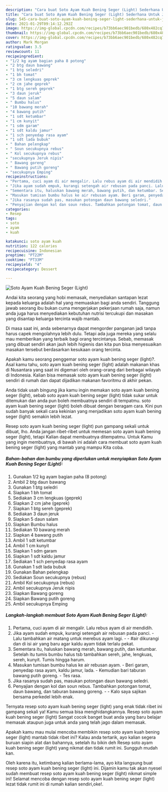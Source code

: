 ```yaml
---
description: "Cara buat Soto Ayam Kuah Bening Seger (Light) Sederhana Untuk Jualan"
title: "Cara buat Soto Ayam Kuah Bening Seger (Light) Sederhana Untuk Jualan"
slug: 545-cara-buat-soto-ayam-kuah-bening-seger-light-sederhana-untuk-jualan
date: 2021-01-29T09:14:12.292Z
image: https://img-global.cpcdn.com/recipes/b73bb6aec901bedb/680x482cq70/soto-ayam-kuah-bening-seger-light-foto-resep-utama.jpg
thumbnail: https://img-global.cpcdn.com/recipes/b73bb6aec901bedb/680x482cq70/soto-ayam-kuah-bening-seger-light-foto-resep-utama.jpg
cover: https://img-global.cpcdn.com/recipes/b73bb6aec901bedb/680x482cq70/soto-ayam-kuah-bening-seger-light-foto-resep-utama.jpg
author: Mark Morgan
ratingvalue: 3.5
reviewcount: 11
recipeingredient:
- "1/2 kg ayam bagian paha 8 potong"
- "2 btg daun bawang"
- "1 btg seledri"
- "1 bh tomat"
- "3 cm lengkuas geprek"
- "2 cm jahe geprek"
- "1 btg sereh geprek"
- "3 daun jeruk"
- "5 daun salam"
- " Bumbu halus"
- "10 bawang merah"
- "4 bawang putih"
- "1 sdt ketumbar"
- "1 cm kunyit"
- "1 sdm garam"
- "1 sdt kaldu jamur"
- "1 sch penyedap rasa ayam"
- "1 sdt lada bubuk"
- " Bahan pelengkap"
- " Soun secukupnya rebus"
- " Kol secukupnya rebus"
- "secukupnya Jeruk nipis"
- " Bawang goreng"
- " Bawang putih goreng"
- "secukupnya Emping"
recipeinstructions:
- "Pertama, cuci ayam di air mengalir. Lalu rebus ayam di air mendidih."
- "Jika ayam sudah empuk, kurangi setengah air rebusan pada panci. Lalu tambahkan air matang untuk merebus ayam lagi.  #air dikurangi dan di isi air yang baru agar kaldu ayam tidak terlalu pekat."
- "Sementara itu, haluskan bawang merah, bawang putih, dan ketumbar. Setelah itu tumis bumbu halus tsb tambahkan sereh, jahe, lengkuas, sereh, kunyit. Tumis hingga harum."
- "Masukan tumisan bumbu halus ke air rebusan ayam. Beri garam, penyedap rasa ayam, kaldu jamur, lada. Kemudian bari taburan bawang putih goreng. Tes rasa."
- "Jika rasanya sudah pas, masukan potongan daun bawang seledri."
- "Penyajian dengan kol dan soun rebus. Tambahkan potongan tomat, daun bawang, dan taburan bawang goreng.  Kalo saya sajikan bersama perkedel lebih enak."
categories:
- Resep
tags:
- soto
- ayam
- kuah

katakunci: soto ayam kuah 
nutrition: 122 calories
recipecuisine: Indonesian
preptime: "PT22M"
cooktime: "PT33M"
recipeyield: "4"
recipecategory: Dessert

---
```



![Soto Ayam Kuah Bening Seger (Light)](https://img-global.cpcdn.com/recipes/b73bb6aec901bedb/680x482cq70/soto-ayam-kuah-bening-seger-light-foto-resep-utama.jpg)

Andai kita seorang yang hobi memasak, menyediakan santapan lezat kepada keluarga adalah hal yang memuaskan bagi anda sendiri. Tanggung jawab seorang ibu bukan cuma mengerjakan pekerjaan rumah saja, namun anda juga harus menyediakan kebutuhan nutrisi tercukupi dan masakan yang disantap keluarga tercinta wajib mantab.

Di masa  saat ini, anda sebenarnya dapat mengorder panganan jadi tanpa harus capek mengolahnya lebih dulu. Tetapi ada juga mereka yang selalu mau memberikan yang terbaik bagi orang tercintanya. Sebab, memasak yang dibuat sendiri akan jauh lebih higienis dan kita pun bisa menyesuaikan masakan tersebut berdasarkan kesukaan orang tercinta. 



Apakah kamu seorang penggemar soto ayam kuah bening seger (light)?. Asal kamu tahu, soto ayam kuah bening seger (light) adalah makanan khas di Nusantara yang saat ini digemari oleh orang-orang dari berbagai wilayah di Indonesia. Kalian bisa memasak soto ayam kuah bening seger (light) sendiri di rumah dan dapat dijadikan makanan favoritmu di akhir pekan.

Anda tidak usah bingung jika kamu ingin memakan soto ayam kuah bening seger (light), sebab soto ayam kuah bening seger (light) tidak sukar untuk ditemukan dan anda pun boleh membuatnya sendiri di tempatmu. soto ayam kuah bening seger (light) boleh dibuat dengan beragam cara. Kini pun sudah banyak sekali cara kekinian yang menjadikan soto ayam kuah bening seger (light) semakin lebih lezat.

Resep soto ayam kuah bening seger (light) pun gampang sekali untuk dibuat, lho. Anda jangan ribet-ribet untuk memesan soto ayam kuah bening seger (light), tetapi Kalian dapat membuatnya ditempatmu. Untuk Kamu yang ingin membuatnya, di bawah ini adalah cara membuat soto ayam kuah bening seger (light) yang mantab yang mampu Kita coba.

<!--inarticleads1-->

##### Bahan-bahan dan bumbu yang diperlukan untuk menyiapkan Soto Ayam Kuah Bening Seger (Light):

1. Gunakan 1/2 kg ayam bagian paha (8 potong)
1. Ambil 2 btg daun bawang
1. Gunakan 1 btg seledri
1. Siapkan 1 bh tomat
1. Sediakan 3 cm lengkuas (geprek)
1. Siapkan 2 cm jahe (geprek)
1. Siapkan 1 btg sereh (geprek)
1. Sediakan 3 daun jeruk
1. Siapkan 5 daun salam
1. Siapkan  Bumbu halus
1. Sediakan 10 bawang merah
1. Siapkan 4 bawang putih
1. Ambil 1 sdt ketumbar
1. Ambil 1 cm kunyit
1. Siapkan 1 sdm garam
1. Siapkan 1 sdt kaldu jamur
1. Sediakan 1 sch penyedap rasa ayam
1. Gunakan 1 sdt lada bubuk
1. Gunakan  Bahan pelengkap
1. Sediakan  Soun secukupnya (rebus)
1. Ambil  Kol secukupnya (rebus)
1. Ambil secukupnya Jeruk nipis
1. Siapkan  Bawang goreng
1. Siapkan  Bawang putih goreng
1. Ambil secukupnya Emping




<!--inarticleads2-->

##### Langkah-langkah membuat Soto Ayam Kuah Bening Seger (Light):

1. Pertama, cuci ayam di air mengalir. Lalu rebus ayam di air mendidih.
1. Jika ayam sudah empuk, kurangi setengah air rebusan pada panci. - Lalu tambahkan air matang untuk merebus ayam lagi. -  - #air dikurangi dan di isi air yang baru agar kaldu ayam tidak terlalu pekat.
1. Sementara itu, haluskan bawang merah, bawang putih, dan ketumbar. Setelah itu tumis bumbu halus tsb tambahkan sereh, jahe, lengkuas, sereh, kunyit. Tumis hingga harum.
1. Masukan tumisan bumbu halus ke air rebusan ayam. - Beri garam, penyedap rasa ayam, kaldu jamur, lada. - Kemudian bari taburan bawang putih goreng. - Tes rasa.
1. Jika rasanya sudah pas, masukan potongan daun bawang seledri.
1. Penyajian dengan kol dan soun rebus. Tambahkan potongan tomat, daun bawang, dan taburan bawang goreng. -  - Kalo saya sajikan bersama perkedel lebih enak.




Ternyata resep soto ayam kuah bening seger (light) yang enak tidak ribet ini gampang sekali ya! Kamu semua bisa menghidangkannya. Resep soto ayam kuah bening seger (light) Sangat cocok banget buat anda yang baru belajar memasak ataupun juga untuk anda yang telah jago dalam memasak.

Apakah kamu mau mulai mencoba membikin resep soto ayam kuah bening seger (light) mantab tidak ribet ini? Kalau anda tertarik, ayo kalian segera buruan siapin alat dan bahannya, setelah itu bikin deh Resep soto ayam kuah bening seger (light) yang nikmat dan tidak rumit ini. Sungguh mudah kan. 

Oleh karena itu, ketimbang kalian berlama-lama, ayo kita langsung buat resep soto ayam kuah bening seger (light) ini. Dijamin kamu tak akan nyesel sudah membuat resep soto ayam kuah bening seger (light) nikmat simple ini! Selamat mencoba dengan resep soto ayam kuah bening seger (light) lezat tidak rumit ini di rumah kalian sendiri,oke!.

